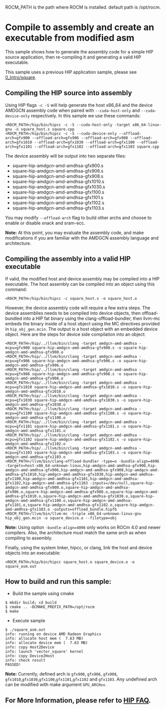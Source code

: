 ROCM_PATH is the path where ROCM is installed. default path is /opt/rocm.
# Compile to assembly and create an executable from modified asm

This sample shows how to generate the assembly code for a simple HIP source application, then re-compiling it and generating a valid HIP executable.

This sample uses a previous HIP application sample, please see [0_Intro/square](https://github.com/ROCm/hip-tests/tree/develop/samples/0_Intro/square).

## Compiling the HIP source into assembly
Using HIP flags `-c -S` will help generate the host x86_64 and the device AMDGCN assembly code when paired with `--cuda-host-only` and `--cuda-device-only` respectively. In this sample we use these commands:
```
<ROCM_PATH>/hip/bin/hipcc -c -S --cuda-host-only -target x86_64-linux-gnu -o square_host.s square.cpp
<ROCM_PATH>/hip/bin/hipcc -c -S --cuda-device-only --offload-arch=gfx900 --offload-arch=gfx906 --offload-arch=gfx908 --offload-arch=gfx1010 --offload-arch=gfx1030 --offload-arch=gfx1100 --offload-arch=gfx1101 --offload-arch=gfx1102 --offload-arch=gfx1103 square.cpp
```

The device assembly will be output into two separate files:
- square-hip-amdgcn-amd-amdhsa-gfx900.s
- square-hip-amdgcn-amd-amdhsa-gfx906.s
- square-hip-amdgcn-amd-amdhsa-gfx908.s
- square-hip-amdgcn-amd-amdhsa-gfx1010.s
- square-hip-amdgcn-amd-amdhsa-gfx1030.s
- square-hip-amdgcn-amd-amdhsa-gfx1100.s
- square-hip-amdgcn-amd-amdhsa-gfx1101.s
- square-hip-amdgcn-amd-amdhsa-gfx1102.s
- square-hip-amdgcn-amd-amdhsa-gfx1103.s

You may modify `--offload-arch` flag to build other archs and choose to enable or disable xnack and sram-ecc.

**Note:** At this point, you may evaluate the assembly code, and make modifications if you are familiar with the AMDGCN assembly language and architecture.

## Compiling the assembly into a valid HIP executable
If valid, the modified host and device assembly may be compiled into a HIP executable. The host assembly can be compiled into an object using this command:
```
<ROCM_PATH>/hip/bin/hipcc -c square_host.s -o square_host.o
```

However, the device assembly code will require a few extra steps. The device assemblies needs to be compiled into device objects, then offload-bundled into a HIP fat binary using the clang-offload-bundler, then llvm-mc embeds the binary inside of a host object using the MC directives provided in `hip_obj_gen.mcin`. The output is a host object with an embedded device object. Here are the steps for device side compilation into an object:
```
<ROCM_PATH>/hip/../llvm/bin/clang -target amdgcn-amd-amdhsa -mcpu=gfx900 square-hip-amdgcn-amd-amdhsa-gfx900.s -o square-hip-amdgcn-amd-amdhsa-gfx900.o
<ROCM_PATH>/hip/../llvm/bin/clang -target amdgcn-amd-amdhsa -mcpu=gfx906 square-hip-amdgcn-amd-amdhsa-gfx906.s -o square-hip-amdgcn-amd-amdhsa-gfx906.o
<ROCM_PATH>/hip/../llvm/bin/clang -target amdgcn-amd-amdhsa -mcpu=gfx908 square-hip-amdgcn-amd-amdhsa-gfx908.s -o square-hip-amdgcn-amd-amdhsa-gfx908.o
<ROCM_PATH>/hip/../llvm/bin/clang -target amdgcn-amd-amdhsa -mcpu=gfx1010 square-hip-amdgcn-amd-amdhsa-gfx1010.s -o square-hip-amdgcn-amd-amdhsa-gfx1010.o
<ROCM_PATH>/hip/../llvm/bin/clang -target amdgcn-amd-amdhsa -mcpu=gfx1030 square-hip-amdgcn-amd-amdhsa-gfx1030.s -o square-hip-amdgcn-amd-amdhsa-gfx1030.o
<ROCM_PATH>/hip/../llvm/bin/clang -target amdgcn-amd-amdhsa -mcpu=gfx1100 square-hip-amdgcn-amd-amdhsa-gfx1100.s -o square-hip-amdgcn-amd-amdhsa-gfx1100.o
<ROCM_PATH>/hip/../llvm/bin/clang -target amdgcn-amd-amdhsa -mcpu=gfx1101 square-hip-amdgcn-amd-amdhsa-gfx1101.s -o square-hip-amdgcn-amd-amdhsa-gfx1101.o
<ROCM_PATH>/hip/../llvm/bin/clang -target amdgcn-amd-amdhsa -mcpu=gfx1102 square-hip-amdgcn-amd-amdhsa-gfx1102.s -o square-hip-amdgcn-amd-amdhsa-gfx1102.o
<ROCM_PATH>/hip/../llvm/bin/clang -target amdgcn-amd-amdhsa -mcpu=gfx1103 square-hip-amdgcn-amd-amdhsa-gfx1103.s -o square-hip-amdgcn-amd-amdhsa-gfx1103.o
<ROCM_PATH>/llvm/bin/clang-offload-bundler -type=o -bundle-align=4096 -targets=host-x86_64-unknown-linux,hip-amdgcn-amd-amdhsa-gfx900,hip-amdgcn-amd-amdhsa-gfx906,hip-amdgcn-amd-amdhsa-gfx908,hip-amdgcn-amd-amdhsa-gfx1010,hip-amdgcn-amd-amdhsa-gfx1030,hip-amdgcn-amd-amdhsa-gfx1100,hip-amdgcn-amd-amdhsa-gfx1101,hip-amdgcn-amd-amdhsa-gfx1102,hip-amdgcn-amd-amdhsa-gfx1103 -inputs=/dev/null,square-hip-amdgcn-amd-amdhsa-gfx900.o,square-hip-amdgcn-amd-amdhsa-gfx906.o,square-hip-amdgcn-amd-amdhsa-gfx908.o,square-hip-amdgcn-amd-amdhsa-gfx1010.o,square-hip-amdgcn-amd-amdhsa-gfx1030.o,square-hip-amdgcn-amd-amdhsa-gfx1100.o,square-hip-amdgcn-amd-amdhsa-gfx1101.o,square-hip-amdgcn-amd-amdhsa-gfx1102.o,square-hip-amdgcn-amd-amdhsa-gfx1103.o -outputs=offload_bundle.hipfb
<ROCM_PATH>/llvm/bin/llvm-mc -triple x86_64-unknown-linux-gnu hip_obj_gen.mcin -o square_device.o --filetype=obj
```

**Note:** Using option `-bundle-align=4096` only works on ROCm 4.0 and newer compilers. Also, the architecture must match the same arch as when compiling to assembly.

Finally, using the system linker, hipcc, or clang, link the host and device objects into an executable:
```
<ROCM_PATH>/hip/bin/hipcc square_host.o square_device.o -o square_asm.out
```

## How to build and run this sample:
- Build the sample using cmake
```
$ mkdir build; cd build
$ cmake .. -DCMAKE_PREFIX_PATH=/opt/rocm
$ make
```

- Execute sample
```
$ ./square_asm.out
info: running on device AMD Radeon Graphics
info: allocate host mem (  7.63 MB)
info: allocate device mem (  7.63 MB)
info: copy Host2Device
info: launch 'vector_square' kernel
info: copy Device2Host
info: check result
PASSED!
```

**Note:** Currently, defined arch is `gfx900`, `gfx906`, `gfx908`, `gfx1010`,`gfx1030`,`gfx1100`,`gfx1101`,`gfx1102` and `gfx1103`. Any undefined arch can be modified with make argument `GPU_ARCHxx`.

## For More Information, please refer to [HIP FAQ](https://rocm.docs.amd.com/projects/HIP/en/latest/how-to/faq.html).
